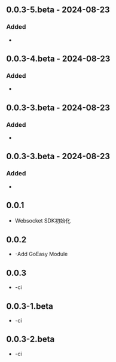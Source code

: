 ## 0.0.3-5.beta - 2024-08-23

### Added

- 
## 0.0.3-4.beta - 2024-08-23

### Added

- 
## 0.0.3-3.beta - 2024-08-23

### Added

- 
## 0.0.3-3.beta - 2024-08-23

### Added

- 
## 0.0.1

* Websocket SDK初始化

## 0.0.2

* -Add GoEasy Module

## 0.0.3

* -ci

## 0.0.3-1.beta

* -ci

## 0.0.3-2.beta

* -ci